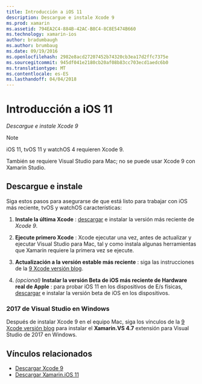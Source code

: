 ```yaml
---
title: Introducción a iOS 11
description: Descargue e instale Xcode 9
ms.prod: xamarin
ms.assetid: 794EA2C4-884B-42AC-B8C4-8C8E5474B660
ms.technology: xamarin-ios
author: bradumbaugh
ms.author: brumbaug
ms.date: 09/19/2016
ms.openlocfilehash: 2982e8acd27207452b74320cb3ea17d2ffc7375e
ms.sourcegitcommit: 945df041e2180cb20af08b83cc703ecd1aedc6b0
ms.translationtype: MT
ms.contentlocale: es-ES
ms.lasthandoff: 04/04/2018
---
```

# <a name="getting-started-with-ios-11"></a>Introducción a iOS 11

_Descargue e instale Xcode 9_

> [!NOTE]
> iOS 11, tvOS 11 y watchOS 4 requieren Xcode 9.
>
> También se requiere Visual Studio para Mac; no se puede usar Xcode 9 con Xamarin Studio.

## <a name="download-and-install"></a>Descargue e instale

Siga estos pasos para asegurarse de que está listo para trabajar con iOS más reciente, tvOS y watchOS características:

1. **Instale la última Xcode** : [descargar](https://developer.apple.com/download/) e instalar la versión más reciente de _Xcode 9_.

2. **Ejecute primero Xcode** : Xcode ejecutar una vez, antes de actualizar y ejecutar Visual Studio para Mac, tal y como instala algunas herramientas que Xamarin requiere la primera vez se ejecute.

3. **Actualización a la versión estable más reciente** : siga las instrucciones de la [9 Xcode versión blog](https://releases.xamarin.com/stable-release-15-3-5-with-xcode-9-support/).

4. _(opcional)_  **Instalar la versión Beta de iOS más reciente de Hardware real de Apple** : para probar iOS 11 en los dispositivos de E/s físicas, [descargar](https://developer.apple.com/download/) e instalar la versión beta de iOS en los dispositivos.


### <a name="visual-studio-2017-on-windows"></a>2017 de Visual Studio en Windows

Después de instalar Xcode 9 en el equipo Mac, siga los vínculos de la [9 Xcode versión blog](https://releases.xamarin.com/stable-release-15-3-5-with-xcode-9-support/) para instalar el **Xamarin.VS 4.7** extensión para Visual Studio de 2017 en Windows.


## <a name="related-links"></a>Vínculos relacionados

- [Descargar Xcode 9](https://developer.apple.com/download/)
- [Descargar Xamarin.iOS 11](https://releases.xamarin.com/stable-release-15-3-5-with-xcode-9-support/)
